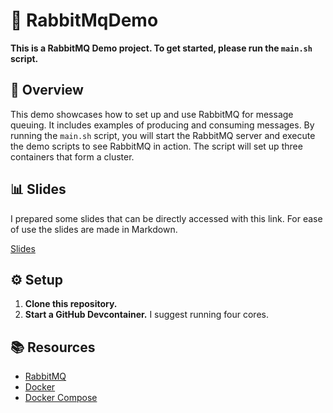 # 🐰 RabbitMqDemo

**This is a RabbitMQ Demo project. To get started, please run the `main.sh` script.**

## 📖 Overview

This demo showcases how to set up and use RabbitMQ for message queuing. It includes examples of producing and consuming messages. By running the `main.sh` script, you will start the RabbitMQ server and execute the demo scripts to see RabbitMQ in action. The script will set up three containers that form a cluster.

## 📊 Slides

I prepared some slides that can be directly accessed with this link. For ease of use the slides are made in Markdown.

[Slides](slides/1.md)

## ⚙️ Setup

1. **Clone this repository.**
2. **Start a GitHub Devcontainer.** I suggest running four cores.

## 📚 Resources

- [RabbitMQ](https://www.rabbitmq.com/)
- [Docker](https://www.docker.com/)
- [Docker Compose](https://docs.docker.com/compose/)

